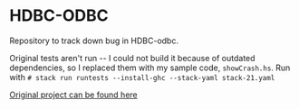 HDBC-ODBC
=========

Repository to track down bug in HDBC-odbc.

Original tests aren't run -- I could not build it because of outdated dependencies, so I replaced them with my sample code, `showCrash.hs`.
Run with
`# stack run runtests --install-ghc --stack-yaml stack-21.yaml`


[Original project can be found here](https://github.com/hdbc/hdbc-odbc)
